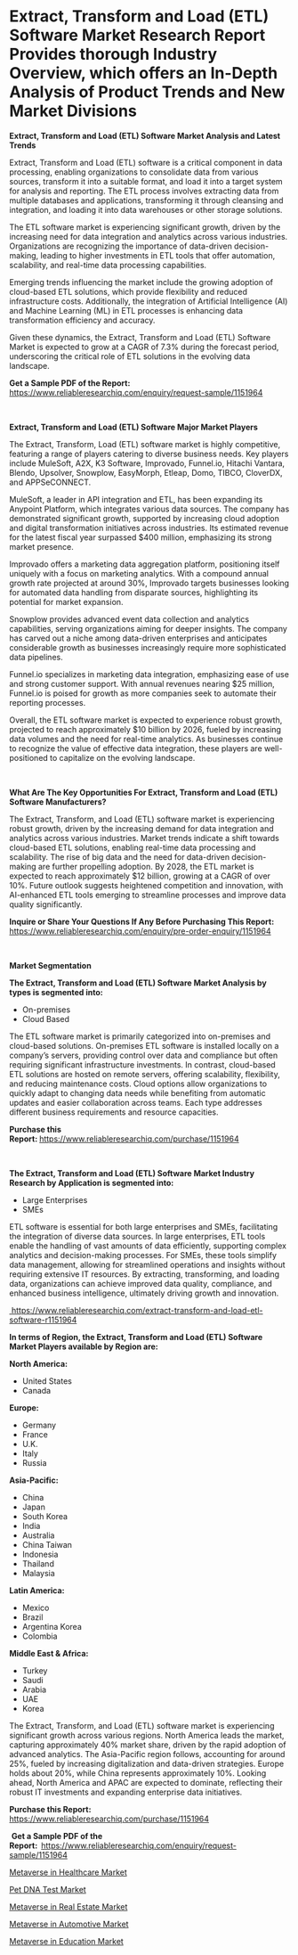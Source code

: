 <p><h1>Extract, Transform and Load (ETL) Software Market Research Report Provides thorough Industry Overview, which offers an In-Depth Analysis of Product Trends and New Market Divisions</h1></p><p><strong>Extract, Transform and Load (ETL) Software Market Analysis and Latest Trends</strong></p>
<p><p>Extract, Transform and Load (ETL) software is a critical component in data processing, enabling organizations to consolidate data from various sources, transform it into a suitable format, and load it into a target system for analysis and reporting. The ETL process involves extracting data from multiple databases and applications, transforming it through cleansing and integration, and loading it into data warehouses or other storage solutions.</p><p>The ETL software market is experiencing significant growth, driven by the increasing need for data integration and analytics across various industries. Organizations are recognizing the importance of data-driven decision-making, leading to higher investments in ETL tools that offer automation, scalability, and real-time data processing capabilities. </p><p>Emerging trends influencing the market include the growing adoption of cloud-based ETL solutions, which provide flexibility and reduced infrastructure costs. Additionally, the integration of Artificial Intelligence (AI) and Machine Learning (ML) in ETL processes is enhancing data transformation efficiency and accuracy. </p><p>Given these dynamics, the Extract, Transform and Load (ETL) Software Market is expected to grow at a CAGR of 7.3% during the forecast period, underscoring the critical role of ETL solutions in the evolving data landscape.</p></p>
<p><strong>Get a Sample PDF of the Report:&nbsp;</strong> <a href="https://www.reliableresearchiq.com/enquiry/request-sample/1151964?utm_campaign=104&utm_medium=2&utm_source=Github&utm_content=ia&utm_term=11032025&utm_id=extract-transform-and-load-etl-software">https://www.reliableresearchiq.com/enquiry/request-sample/1151964</a></p>
<p>&nbsp;</p>
<p><strong>Extract, Transform and Load (ETL) Software Major Market Players</strong></p>
<p><p>The Extract, Transform, Load (ETL) software market is highly competitive, featuring a range of players catering to diverse business needs. Key players include MuleSoft, A2X, K3 Software, Improvado, Funnel.io, Hitachi Vantara, Blendo, Upsolver, Snowplow, EasyMorph, Etleap, Domo, TIBCO, CloverDX, and APPSeCONNECT. </p><p>MuleSoft, a leader in API integration and ETL, has been expanding its Anypoint Platform, which integrates various data sources. The company has demonstrated significant growth, supported by increasing cloud adoption and digital transformation initiatives across industries. Its estimated revenue for the latest fiscal year surpassed $400 million, emphasizing its strong market presence.</p><p>Improvado offers a marketing data aggregation platform, positioning itself uniquely with a focus on marketing analytics. With a compound annual growth rate projected at around 30%, Improvado targets businesses looking for automated data handling from disparate sources, highlighting its potential for market expansion.</p><p>Snowplow provides advanced event data collection and analytics capabilities, serving organizations aiming for deeper insights. The company has carved out a niche among data-driven enterprises and anticipates considerable growth as businesses increasingly require more sophisticated data pipelines.</p><p>Funnel.io specializes in marketing data integration, emphasizing ease of use and strong customer support. With annual revenues nearing $25 million, Funnel.io is poised for growth as more companies seek to automate their reporting processes.</p><p>Overall, the ETL software market is expected to experience robust growth, projected to reach approximately $10 billion by 2026, fueled by increasing data volumes and the need for real-time analytics. As businesses continue to recognize the value of effective data integration, these players are well-positioned to capitalize on the evolving landscape.</p></p>
<p>&nbsp;</p>
<p><strong>What Are The Key Opportunities For Extract, Transform and Load (ETL) Software Manufacturers?</strong></p>
<p><p>The Extract, Transform, and Load (ETL) software market is experiencing robust growth, driven by the increasing demand for data integration and analytics across various industries. Market trends indicate a shift towards cloud-based ETL solutions, enabling real-time data processing and scalability. The rise of big data and the need for data-driven decision-making are further propelling adoption. By 2028, the ETL market is expected to reach approximately $12 billion, growing at a CAGR of over 10%. Future outlook suggests heightened competition and innovation, with AI-enhanced ETL tools emerging to streamline processes and improve data quality significantly.</p></p>
<p><strong>Inquire or Share Your Questions If Any Before Purchasing This Report:</strong> <a href="https://www.reliableresearchiq.com/enquiry/pre-order-enquiry/1151964?utm_campaign=104&utm_medium=2&utm_source=Github&utm_content=ia&utm_term=11032025&utm_id=extract-transform-and-load-etl-software">https://www.reliableresearchiq.com/enquiry/pre-order-enquiry/1151964</a></p>
<p>&nbsp;</p>
<p><strong>Market Segmentation</strong></p>
<p><strong>The Extract, Transform and Load (ETL) Software Market Analysis by types is segmented into:</strong></p>
<p><ul><li>On-premises</li><li>Cloud Based</li></ul></p>
<p><p>The ETL software market is primarily categorized into on-premises and cloud-based solutions. On-premises ETL software is installed locally on a company’s servers, providing control over data and compliance but often requiring significant infrastructure investments. In contrast, cloud-based ETL solutions are hosted on remote servers, offering scalability, flexibility, and reducing maintenance costs. Cloud options allow organizations to quickly adapt to changing data needs while benefiting from automatic updates and easier collaboration across teams. Each type addresses different business requirements and resource capacities.</p></p>
<p><strong>Purchase this Report:&nbsp;</strong><a href="https://www.reliableresearchiq.com/purchase/1151964?utm_campaign=104&utm_medium=2&utm_source=Github&utm_content=ia&utm_term=11032025&utm_id=extract-transform-and-load-etl-software">https://www.reliableresearchiq.com/purchase/1151964</a></p>
<p>&nbsp;</p>
<p><strong>The Extract, Transform and Load (ETL) Software Market Industry Research by Application is segmented into:</strong></p>
<p><ul><li>Large Enterprises</li><li>SMEs</li></ul></p>
<p><p>ETL software is essential for both large enterprises and SMEs, facilitating the integration of diverse data sources. In large enterprises, ETL tools enable the handling of vast amounts of data efficiently, supporting complex analytics and decision-making processes. For SMEs, these tools simplify data management, allowing for streamlined operations and insights without requiring extensive IT resources. By extracting, transforming, and loading data, organizations can achieve improved data quality, compliance, and enhanced business intelligence, ultimately driving growth and innovation.</p></p>
<p><a href="https://www.reliableresearchiq.com/extract-transform-and-load-etl-software-r1151964?utm_campaign=104&utm_medium=2&utm_source=Github&utm_content=ia&utm_term=11032025&utm_id=extract-transform-and-load-etl-software">&nbsp;https://www.reliableresearchiq.com/extract-transform-and-load-etl-software-r1151964</a></p>
<p><strong>In terms of Region, the Extract, Transform and Load (ETL) Software Market Players available by Region are:</strong></p>
<p>
    <p> <strong> North America: </strong>
        <ul>
            <li>United States</li>
            <li>Canada</li>
        </ul>
        </p> 
    <p> <strong> Europe: </strong>
        <ul>
            <li>Germany</li>
            <li>France</li>
            <li>U.K.</li>
            <li>Italy</li>
            <li>Russia</li>
        </ul>
        </p> 
    <p> <strong> Asia-Pacific: </strong>
        <ul>
            <li>China</li>
            <li>Japan</li>
            <li>South Korea</li>
            <li>India</li>
            <li>Australia</li>
            <li>China Taiwan</li>
            <li>Indonesia</li>
            <li>Thailand</li>
            <li>Malaysia</li>
        </ul>
        </p> 
    <p> <strong> Latin America: </strong>
        <ul>
            <li>Mexico</li>
            <li>Brazil</li>
            <li>Argentina Korea</li>
            <li>Colombia</li>
        </ul>
        </p> 
    <p> <strong> Middle East & Africa: </strong>
        <ul>
            <li>Turkey</li>
            <li>Saudi</li>
            <li>Arabia</li>
            <li>UAE</li>
            <li>Korea</li>
        </ul>
    </p>
    </p>
<p><p>The Extract, Transform, and Load (ETL) software market is experiencing significant growth across various regions. North America leads the market, capturing approximately 40% market share, driven by the rapid adoption of advanced analytics. The Asia-Pacific region follows, accounting for around 25%, fueled by increasing digitalization and data-driven strategies. Europe holds about 20%, while China represents approximately 10%. Looking ahead, North America and APAC are expected to dominate, reflecting their robust IT investments and expanding enterprise data initiatives.</p></p>
<p><strong>Purchase this Report: </strong><a href="https://www.reliableresearchiq.com/purchase/1151964?utm_campaign=104&utm_medium=2&utm_source=Github&utm_content=ia&utm_term=11032025&utm_id=extract-transform-and-load-etl-software">https://www.reliableresearchiq.com/purchase/1151964</a></p>
<p>&nbsp;<strong>Get a Sample PDF of the Report:&nbsp;&nbsp;</strong><a href="https://www.reliableresearchiq.com/enquiry/request-sample/1151964?utm_campaign=104&utm_medium=2&utm_source=Github&utm_content=ia&utm_term=11032025&utm_id=extract-transform-and-load-etl-software">https://www.reliableresearchiq.com/enquiry/request-sample/1151964</a></p>
<p><strong></strong></p>
<p><p><a href="https://github.com/pockettifere14/Market-Research-Report-List-1/blob/main/metaverse-in-healthcare-market.md?utm_campaign=104&utm_medium=2&utm_source=Github&utm_content=ia&utm_term=11032025&utm_id=extract-transform-and-load-etl-software">Metaverse in Healthcare Market</a></p><p><a href="https://github.com/filinjaic7/Market-Research-Report-List-1/blob/main/pet-dna-test-market.md?utm_campaign=104&utm_medium=2&utm_source=Github&utm_content=ia&utm_term=11032025&utm_id=extract-transform-and-load-etl-software">Pet DNA Test Market</a></p><p><a href="https://github.com/rocicbenton/Market-Research-Report-List-1/blob/main/metaverse-in-real-estate-market.md?utm_campaign=104&utm_medium=2&utm_source=Github&utm_content=ia&utm_term=11032025&utm_id=extract-transform-and-load-etl-software">Metaverse in Real Estate Market</a></p><p><a href="https://github.com/billejuman43/Market-Research-Report-List-1/blob/main/metaverse-in-automotive-market.md?utm_campaign=104&utm_medium=2&utm_source=Github&utm_content=ia&utm_term=11032025&utm_id=extract-transform-and-load-etl-software">Metaverse in Automotive Market</a></p><p><a href="https://github.com/reeseberro3j/Market-Research-Report-List-1/blob/main/metaverse-in-education-market.md?utm_campaign=104&utm_medium=2&utm_source=Github&utm_content=ia&utm_term=11032025&utm_id=extract-transform-and-load-etl-software">Metaverse in Education Market</a></p></p>